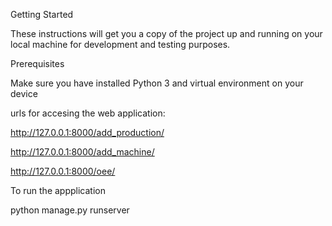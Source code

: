 Getting Started

These instructions will get you a copy of the project up and running on your local machine for development and testing purposes.

Prerequisites

Make sure you have installed Python 3 and virtual environment on your device

urls for accesing the web application:

http://127.0.0.1:8000/add_production/

http://127.0.0.1:8000/add_machine/

http://127.0.0.1:8000/oee/



To run the appplication

python manage.py runserver
